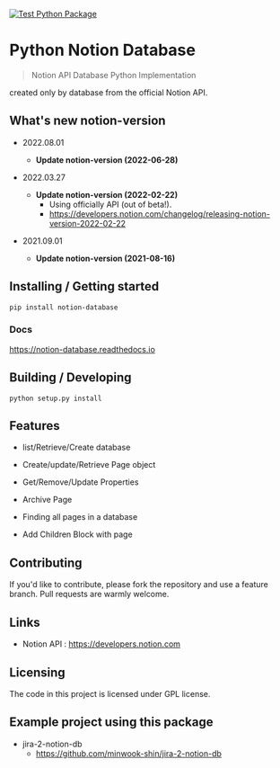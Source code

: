 [![Test Python Package](https://github.com/minwook-shin/notion-database/actions/workflows/python-publish.yml/badge.svg)](https://github.com/minwook-shin/notion-database/actions/workflows/python-publish.yml)

#  Python Notion Database
> Notion API Database Python Implementation

created only by database from the official Notion API.


## What's new notion-version

* 2022.08.01
  * **Update notion-version (2022-06-28)**

* 2022.03.27
  * **Update notion-version (2022-02-22)**
    * Using officially API (out of beta!).
    * https://developers.notion.com/changelog/releasing-notion-version-2022-02-22
    
* 2021.09.01
    * **Update notion-version (2021-08-16)**

## Installing / Getting started

```shell
pip install notion-database
```

### Docs

https://notion-database.readthedocs.io

## Building / Developing

```shell
python setup.py install
```

## Features

* list/Retrieve/Create database

* Create/update/Retrieve Page object

* Get/Remove/Update Properties

* Archive Page

* Finding all pages in a database

* Add Children Block with page

## Contributing

If you'd like to contribute, please fork the repository and use a feature branch. Pull requests are warmly welcome.

## Links

- Notion API : https://developers.notion.com

## Licensing

The code in this project is licensed under GPL license.

## Example project using this package

* jira-2-notion-db
  * https://github.com/minwook-shin/jira-2-notion-db